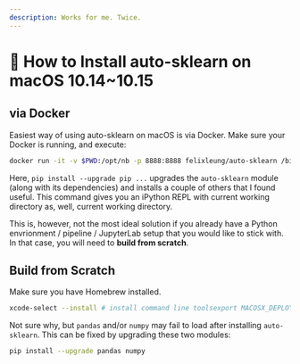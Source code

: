 ```yaml
---
description: Works for me. Twice.
---
```


# 🐋 How to Install auto-sklearn on macOS 10.14~10.15

## via Docker

Easiest way of using auto-sklearn on macOS is via Docker. Make sure your Docker is running, and execute:

```bash
docker run -it -v $PWD:/opt/nb -p 8888:8888 felixleung/auto-sklearn /bin/bash -c "pip install --upgrade pip auto-sklearn tables tqdm && cd /opt/nb && ipython"
```

Here, `pip install --upgrade pip ...` upgrades the `auto-sklearn` module \(along with its dependencies\) and installs a couple of others that I found useful. This command gives you an iPython REPL with current working directory as, well, current working directory.

This is, however, not the most ideal solution if you already have a Python envrionment / pipeline / JupyterLab setup that you would like to stick with. In that case, you will need to **build from scratch**.

## Build from Scratch

Make sure you have Homebrew installed.

```bash
xcode-select --install # install command line toolsexport MACOSX_DEPLOYMENT_TARGET=10.14brew install swigbrew install gcc@8export CC=gcc-8# Build XGBoost (from <https://xgboost.readthedocs.io/en/latest/build.html#building-on-osx>):git clone --recursive https://github.com/dmlc/xgboostcd xgboost # The original tutorial didn't have thismkdir buildcd buildCXX=g++-8 cmake .. # I changed 8 to 9 and it also workedmake -j4# Move the compiled binary library to the directory where python-xgboost will look for it -- there's probably better ways to achieve this:mkdir ~/miniconda3/xgboost # Notice that I use `miniconda3` for managing packages.cp ../lib/libxgboost.dylib ~/miniconda3/xgboost# Clean up XGBoost installation:cd ../../rm -rf xgboost# Install other auto-sklearn dependencies:curl https://raw.githubusercontent.com/automl/auto-sklearn/master/requirements.txt | xargs -n 1 -L 1 pip install# Install auto-sklearn:pip install auto-sklearn --user
```

Not sure why, but `pandas` and/or `numpy` may fail to load after installing `auto-sklearn`. This can be fixed by upgrading these two modules:

```bash
pip install --upgrade pandas numpy
```

